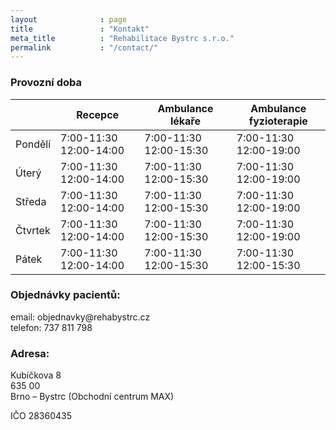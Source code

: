 ```yaml
---
layout              : page
title               : "Kontakt"
meta_title          : "Rehabilitace Bystrc s.r.o."
permalink           : "/contact/"
---
```


<h3>Provozní doba</h3>

|   | Recepce | Ambulance lékaře | Ambulance fyzioterapie |
|-------|-------|-------|-------|
| Pondělí	| 7:00-11:30	12:00-14:00 | 7:00-11:30	12:00-15:30 | 7:00-11:30	12:00-19:00 |
| Úterý	| 7:00-11:30	12:00-14:00 |	7:00-11:30	12:00-15:30 | 7:00-11:30	12:00-19:00 |
| Středa	| 7:00-11:30	12:00-14:00 | 7:00-11:30	12:00-15:30 | 7:00-11:30	12:00-19:00 |
| Čtvrtek	| 7:00-11:30	12:00-14:00 | 7:00-11:30	12:00-15:30 | 7:00-11:30	12:00-19:00 |
| Pátek	| 7:00-11:30	12:00-14:00 | 7:00-11:30	12:00-15:30 | 7:00-11:30	12:00-15:30 |

<h3>Objednávky pacientů:</h3>
email: objednavky@rehabystrc.cz<br/>
telefon: 737 811 798

<h3>Adresa:</h3>

Kubíčkova 8<br/>
635 00<br/>
Brno – Bystrc (Obchodní centrum MAX)<br/>

IČO 28360435


